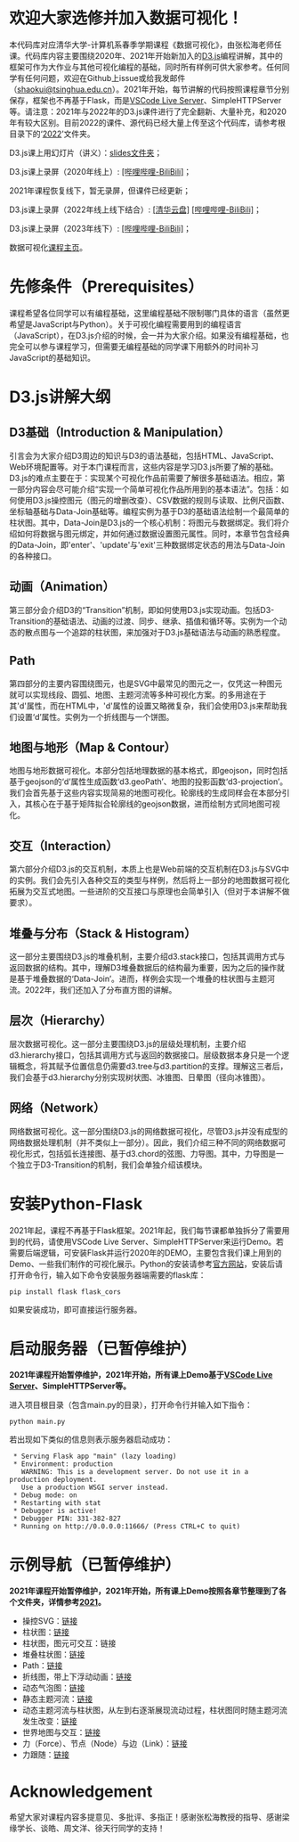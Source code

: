 # 欢迎大家选修并加入数据可视化！
本代码库对应清华大学-计算机系春季学期课程《数据可视化》，由张松海老师任课。代码库内容主要围绕2020年、2021年开始新加入的[D3.js][d3web]编程讲解，其中的框架可作为大作业与其他可视化编程的基础，同时所有样例可供大家参考。任何同学有任何问题，欢迎在Github上issue或给我发邮件（shaokui@tsinghua.edu.cn）。2021年开始，每节讲解的代码按照课程章节分别保存，框架也不再基于Flask，而是[VSCode Live Server][vscodeliveserver]、SimpleHTTPServer等。请注意：2021年与2022年的D3.js课件进行了完全翻新、大量补充，和2020年有较大区别。目前2022的课件、源代码已经大量上传至这个代码库，请参考根目录下的‘[2022][the2022]’文件夹。

D3.js课上用幻灯片（讲义）：[slides文件夹][theslides]；

D3.js课上录屏（2020年线上）: [[哔哩哔哩-BiliBili]][recordvideo]；

2021年课程恢复线下，暂无录屏，但课件已经更新；

D3.js课上录屏（2022年线上线下结合）: [[清华云盘]][tsinghuacloud2022] [[哔哩哔哩-BiliBili]][recordvideo2022]；

D3.js课上录屏（2023年线下）: [[哔哩哔哩-BiliBili]][recordvideo2023]；

数据可视化[课程主页][coursevis]。

# 先修条件（Prerequisites）
课程希望各位同学可以有编程基础，这里编程基础不限制哪门具体的语言（虽然更希望是JavaScript与Python）。关于可视化编程需要用到的编程语言（JavaScript），在D3.js介绍的时候，会一并为大家介绍。如果没有编程基础，也完全可以参与课程学习，但需要无编程基础的同学课下用额外的时间补习JavaScript的基础知识。

# D3.js讲解大纲
## D3基础（Introduction & Manipulation）

引言会为大家介绍D3周边的知识与D3的语法基础，包括HTML、JavaScript、Web环境配置等。对于本门课程而言，这些内容是学习D3.js所要了解的基础。D3.js的难点主要在于：实现某个可视化作品前需要了解很多基础语法。相应，第一部分内容会尽可能介绍“实现一个简单可视化作品所用到的基本语法”。包括：如何使用D3.js操控图元（图元的增删改查）、CSV数据的规则与读取、比例尺函数、坐标轴基础与Data-Join基础等。编程实例为基于D3的基础语法绘制一个最简单的柱状图。其中，Data-Join是D3.js的一个核心机制：将图元与数据绑定。我们将介绍如何将数据与图元绑定，并如何通过数据设置图元属性。同时，本章节包含经典的Data-Join，即'enter'、'update'与'exit'三种数据绑定状态的用法与Data-Join的各种接口。

## 动画（Animation）

第三部分会介绍D3的“Transition”机制，即如何使用D3.js实现动画。包括D3-Transition的基础语法、动画的过渡、同步、继承、插值和循环等。实例为一个动态的散点图与一个追踪的柱状图，来加强对于D3.js基础语法与动画的熟悉程度。

## Path

第四部分的主要内容围绕<path>图元，也是SVG中最常见的图元之一，仅凭这一种图元就可以实现线段、圆弧、地图、主题河流等多种可视化方案。<path>的多用途在于其'd'属性，而在HTML中，'d'属性的设置又略微复杂，我们会使用D3.js来帮助我们设置‘d’属性。实例为一个折线图与一个饼图。

## 地图与地形（Map & Contour）

地图与地形数据可视化。本部分包括地理数据的基本格式，即geojson，同时包括基于geojson的‘d’属性生成函数‘d3.geoPath’、地图的投影函数‘d3-projection’。我们会首先基于这些内容实现简易的地图可视化。轮廓线的生成同样会在本部分引入，其核心在于基于矩阵拟合轮廓线的geojson数据，进而绘制方式同地图可视化。

## 交互（Interaction）

第六部分介绍D3.js的交互机制，本质上也是Web前端的交互机制在D3.js与SVG中的实例。我们会先引入各种交互的类型与样例，然后将上一部分的地图数据可视化拓展为交互式地图。一些进阶的交互接口与原理也会简单引入（但对于本讲解不做要求）。

## 堆叠与分布（Stack & Histogram）

这一部分主要围绕D3.js的堆叠机制，主要介绍d3.stack接口，包括其调用方式与返回数据的结构。其中，理解D3堆叠数据后的结构最为重要，因为之后的操作就是基于堆叠数据的‘Data-Join’。进而，样例会实现一个堆叠的柱状图与主题河流。2022年，我们还加入了分布直方图的讲解。

## 层次（Hierarchy）

层次数据可视化。这一部分主要围绕D3.js的层级处理机制，主要介绍d3.hierarchy接口，包括其调用方式与返回的数据接口。层级数据本身只是一个逻辑概念，将其赋予位置信息仍需要d3.tree与d3.partition的支撑。理解这三者后，我们会基于d3.hierarchy分别实现树状图、冰锥图、日晕图（径向冰锥图）。

## 网络（Network）

网络数据可视化。这一部分围绕D3.js的网络数据可视化，尽管D3.js并没有成型的网络数据处理机制（并不类似上一部分）。因此，我们介绍三种不同的网络数据可视化形式，包括弧长连接图、基于d3.chord的弦图、力导图。其中，力导图是一个独立于D3-Transition的机制，我们会单独介绍该模块。

# 安装Python-Flask
2021年起，课程不再基于Flask框架。2021年起，我们每节课都单独拆分了需要用到的代码，请使用VSCode Live Server、SimpleHTTPServer来运行Demo。若需要后端逻辑，可安装Flask并运行2020年的DEMO，主要包含我们课上用到的Demo、一些我们制作的可视化展示。Python的安装请参考[官方网站][pythonweb]，安装后请打开命令行，输入如下命令安装服务器端需要的flask库：
```
pip install flask flask_cors
```
如果安装成功，即可直接运行服务器。

# 启动服务器（已暂停维护）
   
**2021年课程开始暂停维护，2021年开始，所有课上Demo基于[VSCode Live Server][vscodeliveserver]、SimpleHTTPServer等。**

进入项目根目录（包含main.py的目录），打开命令行并输入如下指令：
```
python main.py
```
若出现如下类似的信息则表示服务器启动成功：
```
 * Serving Flask app "main" (lazy loading)
 * Environment: production
   WARNING: This is a development server. Do not use it in a production deployment.
   Use a production WSGI server instead.
 * Debug mode: on
 * Restarting with stat
 * Debugger is active!
 * Debugger PIN: 331-382-827
 * Running on http://0.0.0.0:11666/ (Press CTRL+C to quit)
```

# 示例导航（已暂停维护）

**2021年课程开始暂停维护，2021年开始，所有课上Demo按照各章节整理到了各个文件夹，详情参考[2021][the2021]。**
   
* 操控SVG：[链接][control]
* 柱状图：[链接][barchart1]
* 柱状图，图元可交互：链接
* 堆叠柱状图：[链接][stackbarchart]
* Path：[链接][htmlpath]
* 折线图，带上下浮动动画：[链接][linechart]
* 动态气泡图：[链接][scatter1]
* 静态主题河流：[链接][themeriver]
* 动态主题河流与柱状图，从左到右逐渐展现流动过程，柱状图同时随主题河流发生改变：[链接][themeriverlr]
* 世界地图与交互：[链接][mapinteract]
* 力（Force）、节点（Node）与边（Link）：[链接][force]
* 力跟随：[链接][force-following]

# Acknowledgement

希望大家对课程内容多提意见、多批评、多指正！感谢张松海教授的指导、感谢梁缘学长、谈皓、周文洋、徐天行同学的支持！

[tsinghuacloud2022]:https://cloud.tsinghua.edu.cn/d/9e17fcb867f549709a7a/
[control]:https://github.com/Shao-Kui/D3.js-Demos/blob/master/static/d3-tutorial/manipulation.html
[htmlpath]:https://github.com/Shao-Kui/D3.js-Demos/blob/master/static/html-tutorial/hello-path.html
[pythonweb]:https://www.python.org/
[theslides]:https://github.com/Shao-Kui/D3.js-Demos/tree/master/slides
[linechart]:https://github.com/Shao-Kui/D3.js-Demos/blob/master/static/lineChart.html
[scatter1]:https://github.com/Shao-Kui/D3.js-Demos/blob/master/static/d3-tutorial/scatter.html 
[mapinteract]:https://github.com/Shao-Kui/D3.js-Demos/blob/master/static/renderearth.html
[barchart1]:https://github.com/Shao-Kui/D3.js-Demos/blob/master/static/d3-tutorial/barchart.html
[themeriver]:https://github.com/Shao-Kui/D3.js-Demos/blob/master/static/themeriver.html
[themeriverlr]:https://github.com/Shao-Kui/D3.js-Demos/blob/master/static/themeriver-lr.html
[force]:https://github.com/Shao-Kui/D3.js-Demos/blob/master/static/force.html
[force-following]:https://github.com/Shao-Kui/D3.js-Demos/blob/master/static/force-following.html
[stackbarchart]:https://github.com/Shao-Kui/D3.js-Demos/blob/master/static/stackbarchart.html
[recordvideo]:https://www.bilibili.com/video/BV1HK411L72d
[recordvideo2022]:https://www.bilibili.com/video/BV1qg411X7bB
[recordvideo2023]:https://www.bilibili.com/video/BV1LX4y197qZ
[d3web]:https://d3js.org/
[coursevis]:https://cg.cs.tsinghua.edu.cn/course/vis/
[the2021]:https://github.com/Shao-Kui/D3.js-Demos/tree/master/2021
[the2022]:https://github.com/Shao-Kui/D3.js-Demos/tree/master/2022
[vscodeliveserver]:https://marketplace.visualstudio.com/items?itemName=ritwickdey.LiveServer
